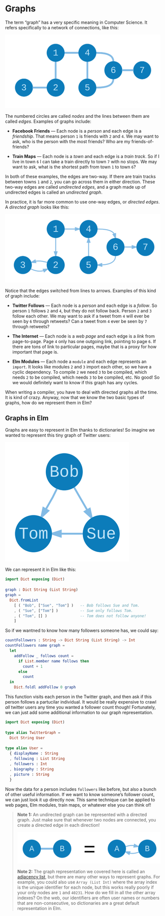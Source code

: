 # Graphs

The term “graph” has a very specific meaning in Computer Science. It refers specifically to a network of connections, like this:

![undirected graph](undirected-graph.svg)

The numbered circles are called *nodes* and the lines between them are called *edges*. Examples of graphs include:

  - **Facebook Friends** &mdash; Each node is a *person* and each edge is a *friendship*. That means person `1` is friends with `2` and `4`. We may want to ask, who is the person with the most friends? Who are my friends-of-friends?

  - **Train Maps** &mdash; Each node is a *town* and each edge is a *train track*. So if I live in town `6` I can take a train directly to town `7` with no stops. We may want to ask, what is the shortest path from town `1` to town `6`?

In both of these examples, the edges are two-way. If there are train tracks between towns `1` and `2`, you can go across them in either direction. These two-way edges are called *undirected edges*, and a graph made up of undirected edges is called an *undirected graph*.

In practice, it is far more common to use one-way edges, or *directed edges*. A *directed graph* looks like this:

![directed graph](directed-graph.svg)

Notice that the edges switched from lines to arrows. Examples of this kind of graph include:

  - **Twitter Follows** &mdash; Each node is a *person* and each edge is a *follow*. So person `1` follows `2` and `4`, but they do not follow back. Person `2` and `3` follow each other. We may want to ask if a tweet from `4` will ever be seen by `6` through retweets? Can a tweet from `4` ever be seen by `7` through retweets?

  - **The Internet** &mdash; Each node is a *web page* and each edge is a *link* from page-to-page. Page `4` only has one outgoing link, pointing to page `6`. If there are tons of link to particular pages, maybe that is a proxy for how important that page is.

  - **Elm Modules** &mdash; Each node a `module` and each edge represents an `import`. It looks like modules `2` and `3` import each other, so we have a cyclic dependency. To compile `2` we need `3` to be compiled, which needs `2` to be compiled, which needs `3` to be compiled, etc. No good! So we would definitely want to know if this graph has any cycles.

When writing a compiler, you have to deal with directed graphs all the time. It is kind of crazy. Anyway, now that we know the two basic types of graphs, how do we represent them in Elm?


## Graphs in Elm

Graphs are easy to represent in Elm thanks to dictionaries! So imagine we wanted to represent this tiny graph of Twitter users:

![twitter](twitter.svg)

We can represent it in Elm like this:

```elm
import Dict exposing (Dict)

graph : Dict String (List String)
graph =
  Dict.fromList
    [ ( "Bob", ["Sue", "Tom"] )   -- Bob follows Sue and Tom.
    , ( "Sue", ["Tom"] )          -- Sue only follows Tom.
    , ( "Tom", [] )               -- Tom does not follow anyone!
    ]
```

So if we wantned to know how many followers someone has, we could say:

```elm
countFollowers : String -> Dict String (List String) -> Int
countFollowers name graph =
  let
    addFollow _ follows count =
      if List.member name follows then
        count + 1
      else
        count
  in
    Dict.foldl addFollow 0 graph
```

This function visits each person in the Twitter graph, and then ask if this person follows a partucilar individual. It would be really expensive to crawl *all* twitter users any time you wanted a follower count though! Fortunately, we can just add some additional information to our graph representation.

```elm
import Dict exposing (Dict)

type alias TwitterGraph =
  Dict String User

type alias User =
  { displayName : String
  , following : List String
  , followers : Int
  , biography : String
  , picture : String
  }
```

Now the data for a person includes `followers` like before, but also a bunch of other useful information. If we want to know someone’s follower count, we can just look it up directly now. This same technique can be applied to web pages, Elm modules, train maps, or whatever else you can think of!

> **Note 1:** An undirected graph can be represented with a directed graph. Just make sure that whenever two nodes are connected, you create a directed edge in each direction!
>
> ![equivalence](equivalence.svg)
>
> **Note 2:** The graph representation we covered here is called an [adjacency list](https://en.wikipedia.org/wiki/Adjacency_list), but there are many other ways to represent graphs. For example, you could also use `Array (List Int)` where the array index is the unique identifier for each node, but this works really poorly if your only nodes are `1` and `40231`. How do we fill in all the other array indexes? On the web, our identifiers are often user names or numbers that are non-consecutive, so dictionaries are a great default representation in Elm.
